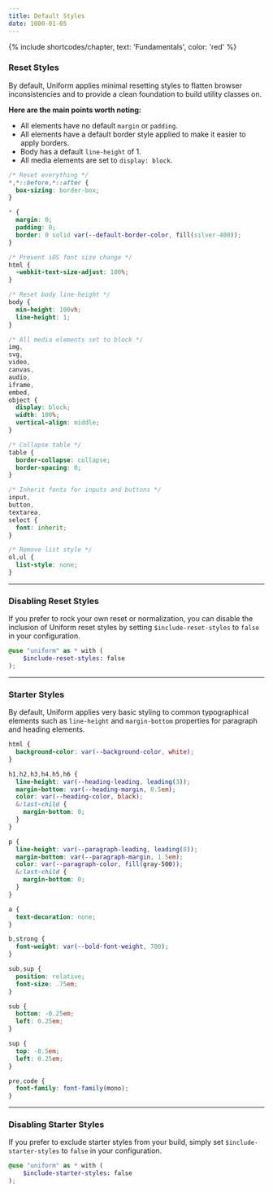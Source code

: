 ```yaml
---
title: Default Styles
date: 1000-01-05
---
```


{% include shortcodes/chapter, text: 'Fundamentals', color: 'red' %}

### Reset Styles

By default, Uniform applies minimal resetting styles to flatten browser inconsistencies and to provide a clean foundation to build utility classes on. 

**Here are the main points worth noting:**

- All elements have no default `margin` or `padding`.
- All elements have a default border style applied to make it easier to apply borders.
- Body has a default `line-height` of 1.
- All media elements are set to `display: block`.

```css
/* Reset everything */
*,*::before,*::after {
  box-sizing: border-box;
}

* {
  margin: 0;
  padding: 0;
  border: 0 solid var(--default-border-color, fill(silver-400));
}

/* Prevent iOS font size change */
html {
  -webkit-text-size-adjust: 100%;
}

/* Reset body line-height */
body {
  min-height: 100vh;
  line-height: 1;
}

/* All media elements set to block */
img,
svg,
video,
canvas,
audio,
iframe,
embed,
object {
  display: block;
  width: 100%;
  vertical-align: middle;
}

/* Collapse table */
table {
  border-collapse: collapse;
  border-spacing: 0;
}

/* Inherit fonts for inputs and buttons */
input,
button,
textarea,
select {
  font: inherit;
}

/* Remove list style */
ol,ul {
  list-style: none;
}
```

---

### Disabling Reset Styles

If you prefer to rock your own reset or normalization, you can disable the inclusion of Uniform reset styles by setting `$include-reset-styles` to `false` in your configuration. 

```scss
@use "uniform" as * with (
	$include-reset-styles: false
);
```

---

### Starter Styles

By default, Uniform applies very basic styling to common typographical elements such as `line-height` and `margin-bottom` properties for paragraph and heading elements.

```scss
html {
  background-color: var(--background-color, white);
}

h1,h2,h3,h4,h5,h6 {
  line-height: var(--heading-leading, leading(3));
  margin-bottom: var(--heading-margin, 0.5em);
  color: var(--heading-color, black);
  &:last-child {
    margin-bottom: 0;
  }
}

p {
  line-height: var(--paragraph-leading, leading(8));
  margin-bottom: var(--paragraph-margin, 1.5em);
  color: var(--paragraph-color, fill(gray-500));
  &:last-child {
    margin-bottom: 0;
  }
}

a {
  text-decoration: none;
}

b,strong {
  font-weight: var(--bold-font-weight, 700);
}

sub,sup {
  position: relative;
  font-size: .75em;
}

sub {
  bottom: -0.25em;
  left: 0.25em;
}

sup {
  top: -0.5em;
  left: 0.25em;
}

pre,code {
  font-family: font-family(mono);
}
```

---

### Disabling Starter Styles

If you prefer to exclude starter styles from your build, simply set `$include-starter-styles` to `false` in your configuration. 

```scss
@use "uniform" as * with (
	$include-starter-styles: false
);
```
